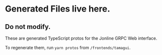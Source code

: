 # Generated Files live here.
## Do not modify.

These are generated TypeScript protos for the Jonline GRPC Web interface.

To regenerate them, run `yarn protos` from `/frontends/tamagui`.
